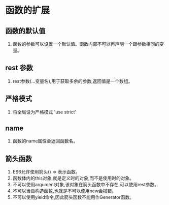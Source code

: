 # 函数的扩展
## 函数的默认值
1. 函数的参数可以设置一个默认值。函数内部不可以再声明一个跟参数相同的变量。
## rest 参数
1. rest参数(...变量名),用于获取多余的参数,返回值是一个数组。
## 严格模式
1. 将全局设为严格模式 'use strict'
## name
1. 函数的name属性会返回函数名。
## 箭头函数
1. ES6允许使用箭头() => 表示函数。
2. 函数体内的this对象,就是定义时的对象,而不是使用时的对象。
3. 不可以使用argument对象,该对象在箭头函数中不存在,可以使用rest参数。
4. 不可以当做构造函数,也就是不可以使用new会报错。
5. 不可以使用yield命令,因此箭头函数不能用作Generator函数。